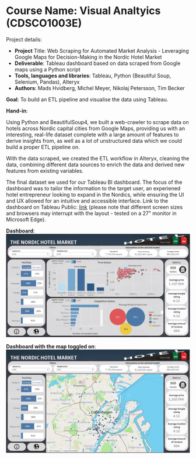 # Course Name: Visual Analtyics (CDSCO1003E)
Project details:
* **Project** Title: Web Scraping for Automated Market Analysis - Leveraging Google Maps for Decision-Making in the Nordic Hotel Market 
* **Deliverable**: Tableau dashboard based on data scraped from Google maps using a Python script 
* **Tools, languages and libraries**: Tableau, Python (Beautiful Soup, Selenium, Pandas), Alteryx
* **Authors**: Mads Hvidberg, Michel Meyer, Nikolaj Petersson, Tim Becker<br>

**Goal**: To build an ETL pipeline and visualise the data using Tableau.

**Hand-in**: 

Using Python and BeautifulSoup4, we built a web-crawler to scrape data on hotels across Nordic capital cities from Google Maps, providing us with an interesting, real-life dataset complete with a large amount of features to derive insights from, as well as a lot of unstructured data which we could build a proper ETL pipeline on. 

With the data scraped, we created the ETL workflow in Alteryx, cleaning the data, combining different data sources to enrich the data and derived new features from existing variables.

The final dataset we used for our Tableau BI dashboard. The focus of the dashboard was to tailor the information to the target user, an experiened hotel entrepreneur looking to expand in the Nordics, while ensuring the UI and UX allowed for an intuitive and accessible interface. Link to the dashboard on Tableau Public: [link](https://public.tableau.com/app/profile/mads4252/viz/Nordichotelmarketanalysis/Dashboard) (please note that different screen sizes and browsers may interrupt with the layout - tested on a 27" monitor in Microsoft Edge).

**Dashboard**:
![Dashboard front page](imgs/VA_Dashboard_front-page.png)

**Dashboard with the map toggled on**:
![Dashboard map view](imgs/VA_Dashboard_map-view.png)
